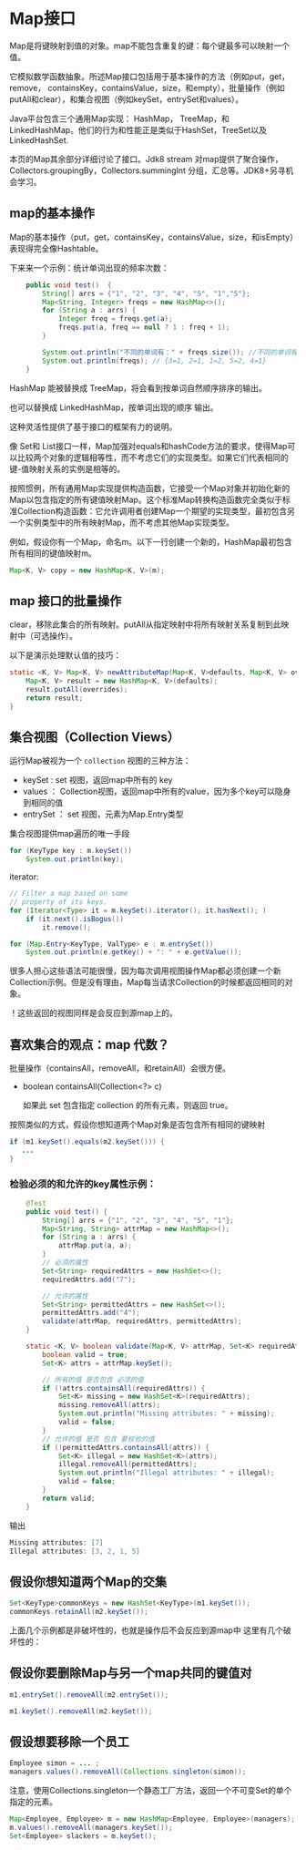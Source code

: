 # Map接口
Map是将键映射到值的对象。map不能包含重复的键：每个键最多可以映射一个值。

它模拟数学函数抽象。所述Map接口包括用于基本操作的方法（例如put，get，remove， containsKey，containsValue，size，和empty），批量操作（例如putAll和clear），和集合视图（例如keySet，entrySet和values）。

Java平台包含三个通用Map实现： HashMap， TreeMap，和 LinkedHashMap。他们的行为和性能正是类似于HashSet，TreeSet以及LinkedHashSet.

本页的Map其余部分详细讨论了接口。Jdk8 stream 对map提供了聚合操作，Collectors.groupingBy，Collectors.summingInt 分组，汇总等。JDK8+另寻机会学习。

## map的基本操作
Map的基本操作（put，get，containsKey，containsValue，size，和isEmpty）表现得完全像Hashtable。

下来来一个示例：统计单词出现的频率次数：
```java
    public void test()  {
        String[] arrs = {"1", "2", "3", "4", "5", "1","5"};
        Map<String, Integer> freqs = new HashMap<>();
        for (String a : arrs) {
            Integer freq = freqs.get(a);
            freqs.put(a, freq == null ? 1 : freq + 1);
        }

        System.out.println("不同的单词有：" + freqs.size()); //不同的单词有：5
        System.out.println(freqs); // {3=1, 2=1, 1=2, 5=2, 4=1}
    }
```
HashMap 能被替换成 TreeMap，将会看到按单词自然顺序排序的输出。

也可以替换成 LinkedHashMap，按单词出现的顺序 输出。

这种灵活性提供了基于接口的框架有力的说明。


像 Set和 List接口一样，Map加强对equals和hashCode方法的要求，使得Map可以比较两个对象的逻辑相等性，而不考虑它们的实现类型。如果它们代表相同的键-值映射关系的实例是相等的。

按照惯例，所有通用Map实现提供构造函数，它接受一个Map对象并初始化新的Map以包含指定的所有键值映射Map。这个标准Map转换构造函数完全类似于标准Collection构造函数：它允许调用者创建Map一个期望的实现类型，最初包含另一个实例类型中的所有映射Map，而不考虑其他Map实现类型。

例如，假设你有一个Map，命名m。以下一行创建一个新的，HashMap最初包含所有相同的键值映射m。
```java
Map<K, V> copy = new HashMap<K, V>(m);
```

## map 接口的批量操作
clear，移除此集合的所有映射。putAll从指定映射中将所有映射关系复制到此映射中（可选操作）。

以下是演示处理默认值的技巧：
```java
static <K, V> Map<K, V> newAttributeMap(Map<K, V>defaults, Map<K, V> overrides) {
    Map<K, V> result = new HashMap<K, V>(defaults);
    result.putAll(overrides);
    return result;
}
```

## 集合视图（Collection Views）

运行Map被视为一个 `collection` 视图的三种方法：
- keySet : set 视图，返回map中所有的 key
- values ： Collection视图，返回map中所有的value，因为多个key可以隐身到相同的值
- entrySet ： set 视图，元素为Map.Entry类型

集合视图提供map遍历的唯一手段
```java
for (KeyType key : m.keySet())
    System.out.println(key);
```
iterator:
```java
// Filter a map based on some 
// property of its keys.
for (Iterator<Type> it = m.keySet().iterator(); it.hasNext(); )
    if (it.next().isBogus())
        it.remove();
```        

```java
for (Map.Entry<KeyType, ValType> e : m.entrySet())
    System.out.println(e.getKey() + ": " + e.getValue());
```

很多人担心这些语法可能很慢，因为每次调用视图操作Map都必须创建一个新Collection示例。但是没有理由，Map每当请求Collection的时候都返回相同的对象。

！这些返回的视图同样是会反应到源map上的。

## 喜欢集合的观点：map 代数？
批量操作（containsAll，removeAll，和retainAll）会很方便。

- boolean containsAll(Collection<?> c) 

  如果此 set 包含指定 collection 的所有元素，则返回 true。

 按照类似的方式，假设你想知道两个Map对象是否包含所有相同的键映射
 ```java
 if (m1.keySet().equals(m2.keySet())) {
    ...
}
 ```   

### 检验必须的和允许的key属性示例：  
```java
    @Test
    public void test() {
        String[] arrs = {"1", "2", "3", "4", "5", "1"};
        Map<String, String> attrMap = new HashMap<>();
        for (String a : arrs) {
            attrMap.put(a, a);
        }
        // 必须的属性
        Set<String> requiredAttrs = new HashSet<>();
        requiredAttrs.add("7");

        // 允许的属性
        Set<String> permittedAttrs = new HashSet<>();
        permittedAttrs.add("4");
        validate(attrMap, requiredAttrs, permittedAttrs);
    }

    static <K, V> boolean validate(Map<K, V> attrMap, Set<K> requiredAttrs, Set<K> permittedAttrs) {
        boolean valid = true;
        Set<K> attrs = attrMap.keySet();

        // 所有的值 是否包含 必须的值
        if (!attrs.containsAll(requiredAttrs)) {
            Set<K> missing = new HashSet<K>(requiredAttrs);
            missing.removeAll(attrs);
            System.out.println("Missing attributes: " + missing);
            valid = false;
        }
        // 允许的值 是否 包含 要校验的值
        if (!permittedAttrs.containsAll(attrs)) {
            Set<K> illegal = new HashSet<K>(attrs);
            illegal.removeAll(permittedAttrs);
            System.out.println("Illegal attributes: " + illegal);
            valid = false;
        }
        return valid;
    }
``` 
输出
```java
Missing attributes: [7]
Illegal attributes: [3, 2, 1, 5]
```

## 假设你想知道两个Map的交集
```java
Set<KeyType>commonKeys = new HashSet<KeyType>(m1.keySet());
commonKeys.retainAll(m2.keySet());
```

上面几个示例都是非破坏性的，也就是操作后不会反应到源map中
这里有几个破坏性的：

## 假设你要删除Map与另一个map共同的键值对
```java
m1.entrySet().removeAll(m2.entrySet());

m1.keySet().removeAll(m2.keySet());
```

## 假设想要移除一个员工
```java
Employee simon = ... ;
managers.values().removeAll(Collections.singleton(simon));
```
注意，使用Collections.singleton一个静态工厂方法，返回一个不可变Set的单个指定的元素。

```java
Map<Employee, Employee> m = new HashMap<Employee, Employee>(managers);
m.values().removeAll(managers.keySet());
Set<Employee> slackers = m.keySet();
```
